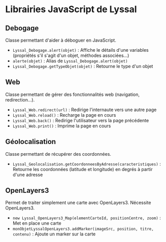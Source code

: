 # Librairies JavaScript de Lyssal

## Debogage

Classe permettant d'aider à déboguer en JavaScript.

* `Lyssal_Debogage.alert(objet)` : Affiche le détails d'une variables (propriétés s'il s'agit d'un objet, méthodes associées...)
* `alerte(objet)` : Alias de `Lyssal_Debogage.alert(objet)`
* `Lyssal_Debogage.getTypeObjet(objet)` : Retourne le type d'un objet


## Web

Classe permettant de gérer des fonctionnalités web (navigation, redirection...).

* `Lyssal_Web.redirect(url)` : Redirige l'internaute vers une autre page
* `Lyssal_Web.reload()` : Recharge la page en cours
* `Lyssal_Web.back()` : Redirige l'utilisateur vers la page précédente
* `Lyssal_Web.print()` : Imprime la page en cours


## Géolocalisation

Classe permettant de récupérer des coordonnées.

* `Lyssal_Geolocalisation.getCoordonneesByAdresse(caracteristiques)` : Retourne les coordonnées (latitude et longitude) en degrés à partir d'une adresse


## OpenLayers3

Permet de traiter simplement une carte avec OpenLayers3. Nécessite OpenLayers3.

* `new Lyssal_OpenLayers3_Map(elementCarteId, positionCentre, zoom)` : Met en place une carte
* `monObjetLyssalOpenLayers3.addMarker(imageSrc, position, titre, contenu)` : Ajoute un marker sur la carte
